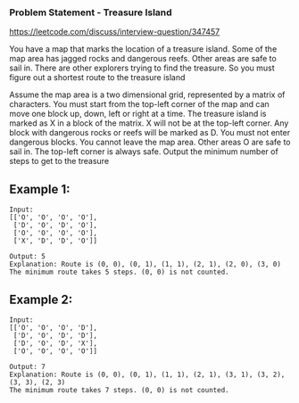 ### Problem Statement - Treasure Island

https://leetcode.com/discuss/interview-question/347457

You have a map that marks the location of a treasure island. Some of the map area 
has jagged rocks and dangerous reefs. Other areas are safe to sail in. There are 
other explorers trying to find the treasure. So you must figure out a shortest route 
to the treasure island

Assume the map area is a two dimensional grid, represented by a matrix of characters. 
You must start from the top-left corner of the map and can move one block up, down, 
left or right at a time. The treasure island is marked as X in a block of the matrix. 
X will not be at the top-left corner. Any block with dangerous rocks or reefs will 
be marked as D. You must not enter dangerous blocks. You cannot leave the map area. 
Other areas O are safe to sail in. The top-left corner is always safe. Output the 
minimum number of steps to get to the treasure

## Example 1:
```
Input:
[['O', 'O', 'O', 'O'],
 ['D', 'O', 'D', 'O'],
 ['O', 'O', 'O', 'O'],
 ['X', 'D', 'D', 'O']]

Output: 5
Explanation: Route is (0, 0), (0, 1), (1, 1), (2, 1), (2, 0), (3, 0) 
The minimum route takes 5 steps. (0, 0) is not counted.
```

## Example 2:
```
Input:
[['O', 'O', 'O', 'D'],
 ['D', 'O', 'D', 'D'],
 ['D', 'O', 'D', 'X'],
 ['O', 'O', 'O', 'O']]

Output: 7
Explanation: Route is (0, 0), (0, 1), (1, 1), (2, 1), (3, 1), (3, 2), (3, 3), (2, 3) 
The minimum route takes 7 steps. (0, 0) is not counted.
```